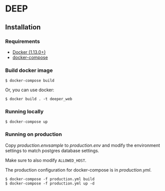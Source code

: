 # DEEP

## Installation

### Requirements

* [Docker (1.13.0+)](https://docs.docker.com/engine/installation/)
* [docker-compose](https://github.com/docker/compose/releases)

### Build docker image

```
$ docker-compose build
```

Or, you can use docker:

```
$ docker build . -t deeper_web
```

### Running locally

```
$ docker-compose up
```

### Running on production

Copy *production.envsample* to *production.env* and modify the environment settings to match postgres database settings.

Make sure to also modify `ALLOWED_HOST`.

The production configuration for docker-compose is in *production.yml*.

```
$ docker-compose -f production.yml build
$ docker-compose -f production.yml up -d
```

